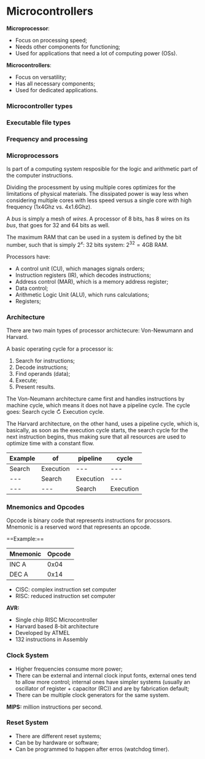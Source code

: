 # Microcontrollers

**Microprocessor**:
- Focus on processing speed;
- Needs other components for functioning;
- Used for applications that need a lot of computing power (OSs).

**Microcontrollers**:
- Focus on versatility;
- Has all necessary components;
- Used for dedicated applications.

### Microcontroller types

### Executable file types

### Frequency and processing

### Microprocessors

Is part of a computing system resposible for the logic and arithmetic
part of the computer instructions.

Dividing the processment by using multiple cores optimizes for the
limitations of physical materials. The dissipated power is way less
when considering multiple cores with less speed versus a single
core with high frequency (1x4Ghz vs. 4x1.6Ghz).

A _bus_ is simply a mesh of _wires_. A processor of 8 bits, has 8 wires
on its _bus_, that goes for 32 and 64 bits as well.

The maximum RAM that can be used in a system is defined by the bit number,
such that is simply $2^x$:
32 bits system: $2^{32} = 4$GB RAM.

Processors have:
- A control unit (CU), which manages signals orders;
- Instruction registers (IR), which decodes instructions;
- Address control (MAR), which is a memory address register;
- Data control;
- Arithmetic Logic Unit (ALU), which runs calculations;
- Registers;


### Architecture

There are two main types of processor archictecure: Von-Newumann and Harvard.

A basic operating cycle for a processor is:
1. Search for instructions;
2. Decode instructions;
3. Find operands (data);
4. Execute;
5. Present results.

The Von-Neumann architecture came first and handles instructions by machine cycle,
which means it does not have a pipeline cycle. The cycle goes: Search
cycle $\circlearrowright$ Execution cycle.

The Harvard architecture, on the other hand, uses a pipeline cycle, which is,
basically, as soon as the execution cycle starts, the search cycle for the
next instruction begins, thus making sure that all resources are used to optimize
time with a constant flow.

|Example| of| pipeline| cycle|
|---|---|---|---|
| Search | Execution | --- | --- |
|---| Search| Execution | ---|
|---|---|Search| Execution |


### Mnemonics and Opcodes

Opcode is binary code that represents instructions for procssors.
Mnemonic is a reserved word that represents an opcode.

==Example:==

|Mnemonic|Opcode|
|---|---|
|INC A| 0x04|
|DEC A| 0x14|


- CISC: complex instruction set computer
- RISC: reduced instruction set computer


**AVR:**
- Single chip RISC Microcontroller
- Harvard based 8-bit architecture
- Developed by ATMEL
- 132 instructions in Assembly

### Clock System
- Higher frequencies consume more power;
- There can be external and internal clock input
fonts, external ones tend to allow more control; internal
ones have simpler systems (usually an oscillator of
register + capacitor (RC)) and are by fabrication default;
- There can be multiple clock generators for the same system.

**MIPS:** million instructions per second.

### Reset System
- There are different reset systems;
- Can be by hardware or software;
- Can be programmed to happen after erros (watchdog timer).







